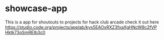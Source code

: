 # showcase-app
This is a app for shoutouts to projects for hack club arcade
check it out here https://studio.code.org/projects/applab/kys5EAOxRXZ3fxaXgHNcW8c2fVPHktk73oSmREIb3c0

